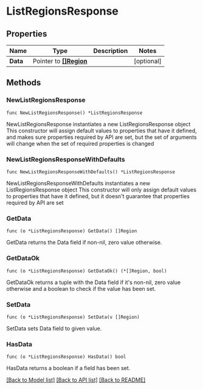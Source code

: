 # ListRegionsResponse

## Properties

Name | Type | Description | Notes
------------ | ------------- | ------------- | -------------
**Data** | Pointer to [**[]Region**](Region.md) |  | [optional] 

## Methods

### NewListRegionsResponse

`func NewListRegionsResponse() *ListRegionsResponse`

NewListRegionsResponse instantiates a new ListRegionsResponse object
This constructor will assign default values to properties that have it defined,
and makes sure properties required by API are set, but the set of arguments
will change when the set of required properties is changed

### NewListRegionsResponseWithDefaults

`func NewListRegionsResponseWithDefaults() *ListRegionsResponse`

NewListRegionsResponseWithDefaults instantiates a new ListRegionsResponse object
This constructor will only assign default values to properties that have it defined,
but it doesn't guarantee that properties required by API are set

### GetData

`func (o *ListRegionsResponse) GetData() []Region`

GetData returns the Data field if non-nil, zero value otherwise.

### GetDataOk

`func (o *ListRegionsResponse) GetDataOk() (*[]Region, bool)`

GetDataOk returns a tuple with the Data field if it's non-nil, zero value otherwise
and a boolean to check if the value has been set.

### SetData

`func (o *ListRegionsResponse) SetData(v []Region)`

SetData sets Data field to given value.

### HasData

`func (o *ListRegionsResponse) HasData() bool`

HasData returns a boolean if a field has been set.


[[Back to Model list]](../README.md#documentation-for-models) [[Back to API list]](../README.md#documentation-for-api-endpoints) [[Back to README]](../README.md)


